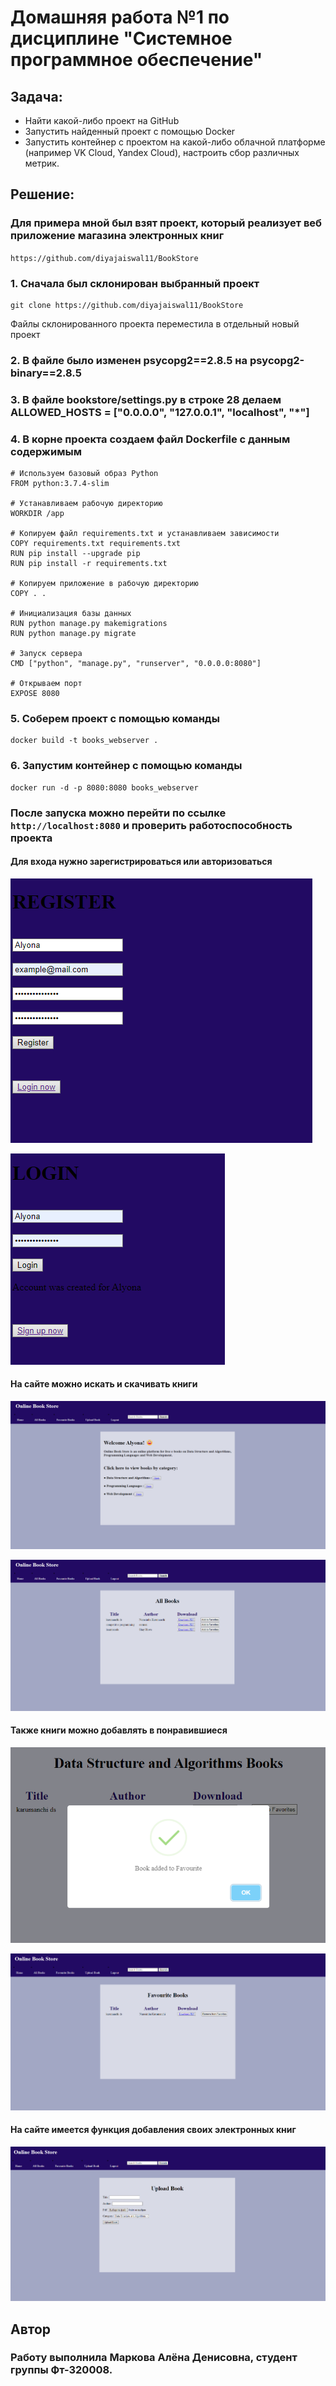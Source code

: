 # Домашняя работа №1 по дисциплине "Системное программное обеспечение"

## Задача:
- Найти какой-либо проект на GitHub
- Запустить найденный проект с помощью Docker
- Запустить контейнер с проектом на какой-либо облачной платформе (например VK Cloud, Yandex Cloud), настроить сбор различных метрик.

## Решение:

### Для примера мной был взят проект, который реализует веб приложение магазина электронных книг
`https://github.com/diyajaiswal11/BookStore`

### 1. Сначала был склонирован выбранный проект
```
git clone https://github.com/diyajaiswal11/BookStore
```
Файлы склонированного проекта переместила в отдельный новый проект

### 2. В файле было изменен psycopg2==2.8.5 на psycopg2-binary==2.8.5

### 3. В файле bookstore/settings.py в строке 28 делаем ALLOWED_HOSTS = ["0.0.0.0", "127.0.0.1", "localhost", "*"]

### 4. В корне проекта создаем файл Dockerfile с данным содержимым
```
# Используем базовый образ Python
FROM python:3.7.4-slim

# Устанавливаем рабочую директорию
WORKDIR /app

# Копируем файл requirements.txt и устанавливаем зависимости
COPY requirements.txt requirements.txt
RUN pip install --upgrade pip
RUN pip install -r requirements.txt

# Копируем приложение в рабочую директорию
COPY . .

# Инициализация базы данных
RUN python manage.py makemigrations
RUN python manage.py migrate

# Запуск сервера
CMD ["python", "manage.py", "runserver", "0.0.0.0:8080"]

# Открываем порт
EXPOSE 8080
```

### 5. Cоберем проект с помощью команды
```
docker build -t books_webserver .
```

### 6. Запустим контейнер с помощью команды
```
docker run -d -p 8080:8080 books_webserver
```

### После запуска можно перейти по ссылке `http://localhost:8080` и проверить работоспособность проекта

#### Для входа нужно зарегистрироваться или авторизоваться

![Регистрация](https://github.com/rottenpearr/SPO_homework_1/blob/master/example/1.png)

![Авторизация](https://github.com/rottenpearr/SPO_homework_1/blob/master/example/2.png)

#### На сайте можно искать и скачивать книги

![Главная](https://github.com/rottenpearr/SPO_homework_1/blob/master/example/3.png)

![Раздел "Все книги"](https://github.com/rottenpearr/SPO_homework_1/blob/master/example/4.png)

#### Также книги можно добавлять в понравившиеся

![Добавление в понравившиеся](https://github.com/rottenpearr/SPO_homework_1/blob/master/example/5.png)

![Раздел понравившихся](https://github.com/rottenpearr/SPO_homework_1/blob/master/example/6.png)

#### На сайте имеется функция добавления своих электронных книг

![Добавление своей книги](https://github.com/rottenpearr/SPO_homework_1/blob/master/example/7.png)

## Автор

### Работу выполнила Маркова Алёна Денисовна, студент группы Фт-320008.
